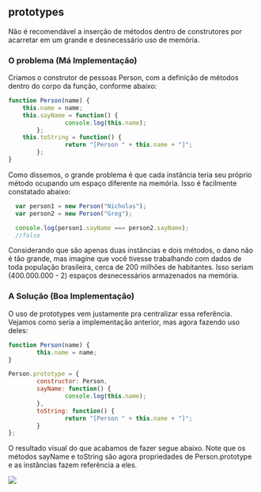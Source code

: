## prototypes
Não é recomendável a inserção de métodos dentro de construtores por acarretar em um grande e desnecessário uso de memória.

### O problema (Má Implementação)
Criamos o construtor de pessoas Person, com a definição de métodos dentro do corpo da função, conforme abaixo:

```javascript
function Person(name) {  
    this.name = name;
    this.sayName = function() {
                console.log(this.name);
        };
    this.toString = function() {
                return "[Person " + this.name + "]";
        };
}
```

Como dissemos, o grande problema é que cada instância teria seu próprio método ocupando um espaço diferente na memória. Isso é facilmente constatado abaixo:

```javascript
  var person1 = new Person("Nicholas");  
  var person2 = new Person("Greg");

  console.log(person1.sayName === person2.sayName); 
  //false  
```

Considerando que são apenas duas instâncias e dois métodos, o dano não é tão grande, mas imagine que você tivesse trabalhando com dados de toda população brasileira, cerca de 200 milhões de habitantes. Isso seriam (400.000.000 - 2) espaços desnecessários armazenados na memória.

### A Solução (Boa Implementação)
O uso de prototypes vem justamente pra centralizar essa referência. Vejamos como seria a implementação anterior, mas agora fazendo uso deles:

```javascript
function Person(name) {  
        this.name = name;
}

Person.prototype = {  
        constructor: Person,
        sayName: function() {
                console.log(this.name);
        },
        toString: function() {
                return "[Person " + this.name + "]";
        }
};
```

O resultado visual do que acabamos de fazer segue abaixo. Note que os métodos sayName e toString são agora propriedades de Person.prototype e as instâncias fazem referência a eles.


<img src=".github/prototype-contructor.png">